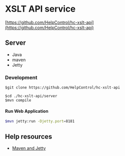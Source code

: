 # XSLT API service

[https://github.com/HelpControl/hc-xslt-api](https://github.com/HelpControl/hc-xslt-api)

## Server

- Java
- maven
- Jetty

### Development

```
$git clone https://github.com/HelpControl/hc-xslt-api

$cd ./hc-xslt-api/server
$mvn compile 
```

#### Run Web Application

```bash
$mvn jetty:run -Djetty.port=8181
```

## Help resources

- [Maven and Jetty](https://www.eclipse.org/jetty/documentation/9.4.x/maven-and-jetty.html)
